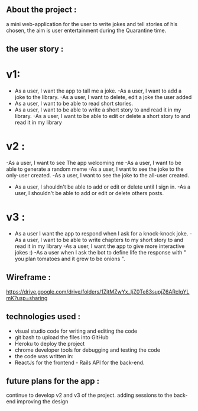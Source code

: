 
## About the project : 
a mini web-application for the user to write jokes and tell stories of his chosen, the aim is user entertainment during the Quarantine time. 

## the user story : 
# v1: 
- As a user, I want the app to tall me a joke.
-As a user, I want to add a joke to the library. 
-As a user, I want to delete, edit a joke the user added
- As a user, I want to be able to read short stories.
- As a user, I want to be able to write a short story to and read it in my library.
-As a user, I want to be able to edit or delete a short story to and read it  in my library 

# v2 : 
 -As a user, I want to see The app welcoming me 
-As a user, I want to be able to generate a random meme 
-As a user, I want to see the joke to the only-user created. 
-As a user, I want to see the joke to the all-user created. 
- As a user, I shouldn't be able to add or edit or delete until I sign in.
-As a user, I shouldn't be able to add or edit or delete others posts. 


# v3 : 
- As a user I want the app to respond when I ask for a knock-knock joke. 
-As a user, I want to be able to write chapters to my short story to and read it  in my library 
-As a user, I want the app to give more interactive jokes :) 
-As a user when I ask the bot to define life the response with " you plan tomatoes and it grew to be onions ".

## Wireframe : 
https://drive.google.com/drive/folders/1ZjtMZwYx_IjZ0Te83supjZ6ARcIgYLmK?usp=sharing

## technologies used :
- visual studio code for writing and editing the code
- git bash to upload the files into GitHub
- Heroku to deploy the project 
- chrome developer tools for debugging and testing the code
- the code was written in:
- ReactJs for the frontend - Rails API for the back-end. 

## future plans for the app : 
continue to develop v2 and v3 of the project. 
adding sessions to the back-end
improving the design 